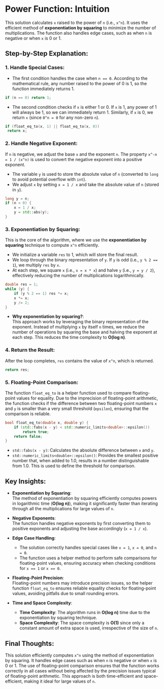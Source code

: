 # Power Function: Intuition

This solution calculates `x` raised to the power of `n` (i.e., `x^n`). It uses the efficient method of **exponentiation by squaring** to minimize the number of multiplications. The function also handles edge cases, such as when `n` is negative or when `x` is 0 or 1.

## Step-by-Step Explanation:

### 1. **Handle Special Cases**:
   - The first condition handles the case when `n == 0`. According to the mathematical rule, any number raised to the power of 0 is 1, so the function immediately returns 1.
   
   ```cpp
   if (n == 0) return 1;
   ```

   - The second condition checks if `x` is either 1 or 0. If `x` is 1, any power of 1 will always be 1, so we can immediately return 1. Similarly, if `x` is 0, we return `x` (since `0^n = 0` for any non-zero `n`).
   
   ```cpp
   if (float_eq_to(x, 1) || float_eq_to(x, 0)) 
    return x;
   ```

### 2. **Handle Negative Exponent**:
   If `n` is negative, we adjust the base `x` and the exponent `n`. The property `x^-n = 1 / (x^n)` is used to convert the negative exponent into a positive exponent.
   
   - The variable `y` is used to store the absolute value of `n` (converted to `long` to avoid potential overflow with `int`).
   - We adjust `x` by setting `x = 1 / x` and take the absolute value of `n` (stored in `y`).

   ```cpp
   long y = n;
   if (n < 0) {
       x = 1 / x;
       y = std::abs(y);
   }
   ```

### 3. **Exponentiation by Squaring**:
   This is the core of the algorithm, where we use the **exponentiation by squaring** technique to compute `x^n` efficiently.

   - We initialize a variable `res` to 1, which will store the final result.
   - We loop through the binary representation of `y`. If `y` is odd (i.e., `y % 2 == 1`), we multiply `res` by `x`.
   - At each step, we square `x` (i.e., `x = x * x`) and halve `y` (i.e., `y = y / 2`), effectively reducing the number of multiplications logarithmically.
   
   ```cpp
   double res = 1;
   while (y) {
       if (y % 2 == 1) res *= x;
       x *= x;
       y /= 2;
   }
   ```

   - **Why exponentiation by squaring?**:  
     This approach works by leveraging the binary representation of the exponent. Instead of multiplying `x` by itself `n` times, we reduce the number of operations by squaring the base and halving the exponent at each step. This reduces the time complexity to **O(log n)**.

### 4. **Return the Result**:
   After the loop completes, `res` contains the value of `x^n`, which is returned.

   ```cpp
   return res;
   ```

### 5. **Floating-Point Comparison**:
   The function `float_eq_to` is a helper function used to compare floating-point values for equality. Due to the imprecision of floating-point arithmetic, the function checks if the difference between two floating-point numbers `x` and `y` is smaller than a very small threshold (`epsilon`), ensuring that the comparison is reliable.

   ```cpp
   bool float_eq_to(double x, double y) {
       if (std::fabs(x - y) < std::numeric_limits<double>::epsilon())
           return true;
       return false;
   }
   ```

   - `std::fabs(x - y)`: Calculates the absolute difference between `x` and `y`.
   - `std::numeric_limits<double>::epsilon()`: Provides the smallest positive number that, when added to 1.0, results in a number distinguishable from 1.0. This is used to define the threshold for comparison.

## Key Insights:

- **Exponentiation by Squaring**:  
  The method of exponentiation by squaring efficiently computes powers in logarithmic time (**O(log n)**), making it significantly faster than iterating through all the multiplications for large values of `n`.
  
- **Negative Exponents**:  
  The function handles negative exponents by first converting them to positive exponents and adjusting the base accordingly (`x = 1 / x`).

- **Edge Case Handling**:
  - The solution correctly handles special cases like `x = 1`, `x = 0`, and `n = 0`.
  - The function uses a helper method to perform safe comparisons for floating-point values, ensuring accuracy when checking conditions for `x == 1` or `x == 0`.

- **Floating-Point Precision**:  
  Floating-point numbers may introduce precision issues, so the helper function `float_eq_to` ensures reliable equality checks for floating-point values, avoiding pitfalls due to small rounding errors.

- **Time and Space Complexity**:
  - **Time Complexity**: The algorithm runs in **O(log n)** time due to the exponentiation by squaring technique.
  - **Space Complexity**: The space complexity is **O(1)** since only a constant amount of extra space is used, irrespective of the size of `n`.

## Final Thoughts:

This solution efficiently computes `x^n` using the method of exponentiation by squaring. It handles edge cases such as when `n` is negative or when `x` is 0 or 1. The use of floating-point comparison ensures that the function works correctly in all cases without being affected by the precision issues typical of floating-point arithmetic. This approach is both time-efficient and space-efficient, making it ideal for large values of `n`.
